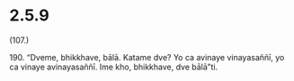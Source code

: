 # 2.5.9

(107.)

190\. “Dveme, bhikkhave, bālā. Katame dve? Yo ca avinaye vinayasaññī, yo ca vinaye avinayasaññī. Ime kho, bhikkhave, dve bālā”ti.
